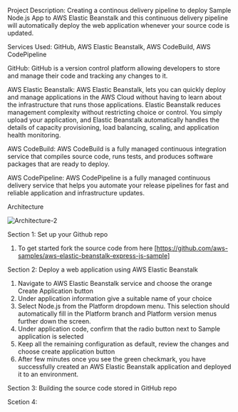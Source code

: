 Project Description: Creating a continous delivery pipeline to deploy Sample Node.js App to AWS Elastic Beanstalk and this continuous delivery pipeline will automatically deploy the web application whenever your source code is updated.

Services Used:
GitHub, AWS Elastic Beanstalk, AWS CodeBuild, AWS CodePipeline 

GitHub: GitHub is a version control platform allowing developers to store and manage their code and tracking any changes to it.

AWS Elastic Beanstalk: AWS Elastic Beanstalk, lets you can quickly deploy and manage applications in the AWS Cloud without having to learn about the infrastructure that runs those applications. Elastic Beanstalk reduces management complexity without restricting choice or control. You simply upload your application, and Elastic Beanstalk automatically handles the details of capacity provisioning, load balancing, scaling, and application health monitoring.

AWS CodeBuild: AWS CodeBuild is a fully managed continuous integration service that compiles source code, runs tests, and produces software packages that are ready to deploy.

AWS CodePipeline: AWS CodePipeline is a fully managed continuous delivery service that helps you automate your release pipelines for fast and reliable application and infrastructure updates.

Architecture

![Architecture-2](https://user-images.githubusercontent.com/128709137/233804655-48dac75a-57e0-4d97-a0ad-bf2f8448c3f9.PNG)

Section 1: Set up your Github repo
1. To get started fork the source code from here [https://github.com/aws-samples/aws-elastic-beanstalk-express-js-sample]

Section 2: Deploy a web application using AWS Elastic Beanstalk
1. Navigate to AWS Elastic Beanstalk service and choose the orange Create Application button
2. Under application information give a suitable name of your choice
3. Select Node.js from the Platform dropdown menu. This selection should automatically fill in the Platform branch and Platform version menus further down the screen.
4. Under application code, confirm that the radio button next to Sample application is selected
6. Keep all the remaining configuration as default, review the changes and choose create application button
7. After few minutes once you see the green checkmark, you have successfully created an AWS Elastic Beanstalk application and deployed it to an environment.

Section 3: Building the source code stored in GitHub repo


Scetion 4: 

 



